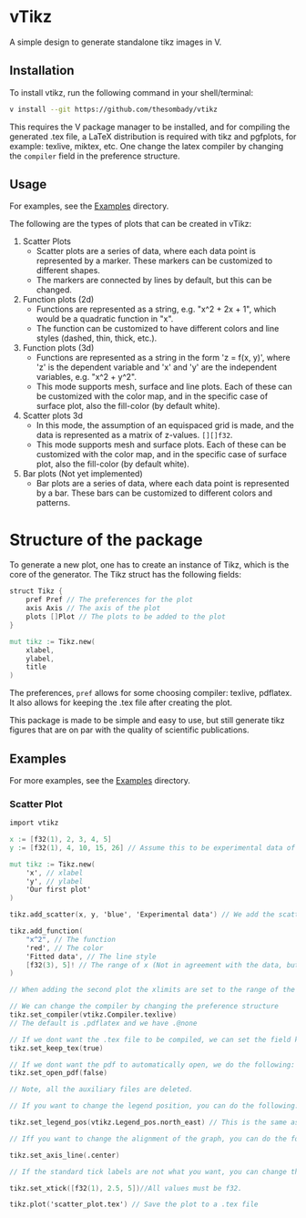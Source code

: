 
# vTikz

A simple design to generate standalone tikz images in V.

## Installation

To install vtikz, run the following command in your shell/terminal:

```bash
v install --git https://github.com/thesombady/vtikz
```

This requires the V package manager to be installed, and for compiling the generated .tex file, a LaTeX distribution is required with tikz and pgfplots, for example: texlive, miktex, etc.
One change the latex compiler by changing the `compiler` field in the preference structure.

## Usage

For examples, see the [Examples](examples) directory.

The following are the types of plots that can be created in vTikz:

1. Scatter Plots
    * Scatter plots are a series of data, where each data point is represented by a marker. These markers can be customized to different shapes.
    * The markers are connected by lines by default, but this can be changed.
2. Function plots (2d)
    * Functions are represented as a string, e.g. "x^2 + 2x + 1", which would be a quadratic function in "x".
    * The function can be customized to have different colors and line styles (dashed, thin, thick, etc.).
3. Function plots (3d)
    * Functions are represented as a string in the form 'z = f(x, y)', where 'z' is the dependent variable and 'x' and 'y' are the independent variables, e.g. "x^2 + y^2".
    * This mode supports mesh, surface and line plots. Each of these can be customized with the color map, and in the specific case of surface plot, also the fill-color (by default white).
4. Scatter plots 3d
    * In this mode, the assumption of an equispaced grid is made, and the data is represented as a matrix of z-values. `[][]f32`.
    * This mode supports mesh and surface plots. Each of these can be customized with the color map, and in the specific case of surface plot, also the fill-color (by default white).
5. Bar plots (Not yet implemented)
    * Bar plots are a series of data, where each data point is represented by a bar. These bars can be customized to different colors and patterns.

# Structure of the package

To generate a new plot, one has to create an instance of Tikz, which is the core of the generator. The Tikz struct has the following fields:

```v
struct Tikz {
    pref Pref // The preferences for the plot
    axis Axis // The axis of the plot
    plots []Plot // The plots to be added to the plot
}

mut tikz := Tikz.new(
    xlabel,
    ylabel,
    title
)
```

The preferences, `pref` allows for some choosing compiler: texlive, pdflatex. It also allows for keeping the .tex file after creating the plot.

This package is made to be simple and easy to use, but still generate tikz figures that are on par with the quality of scientific publications.

## Examples

For more examples, see the [Examples](examples) directory.

### Scatter Plot

```v
import vtikz

x := [f32(1), 2, 3, 4, 5]
y := [f32(1), 4, 10, 15, 26] // Assume this to be experimental data of x^2

mut tikz := Tikz.new(
    'x', // xlabel
    'y', // ylabel
    'Our first plot'
)

tikz.add_scatter(x, y, 'blue', 'Experimental data') // We add the scatter data

tikz.add_function(
    "x^2", // The function
    'red', // The color
    'Fitted data', // The line style
    [f32(3), 5]! // The range of x (Not in agreement with the data, but for the sake of the example)
)

// When adding the second plot the xlimits are set to the range of the enitre data set, i.e. [1, 5]!, and vtikz will automatically show the legends when adding the second plot

// We can change the compiler by changing the preference structure
tikz.set_compiler(vtikz.Compiler.texlive)
// The default is .pdflatex and we have .@none

// If we dont want the .tex file to be compiled, we can set the field keep_tex to true
tikz.set_keep_tex(true)

// If we dont want the pdf to automatically open, we do the following:
tikz.set_open_pdf(false)

// Note, all the auxiliary files are deleted.

// If you want to change the legend position, you can do the following:

tikz.set_legend_pos(vtikz.Legend_pos.north_east) // This is the same as the above

// Iff you want to change the alignment of the graph, you can do the following:

tikz.set_axis_line(.center)

// If the standard tick labels are not what you want, you can change them by doing the following:

tikz.set_xtick([f32(1), 2.5, 5])//All values must be f32.

tikz.plot('scatter_plot.tex') // Save the plot to a .tex file

```
